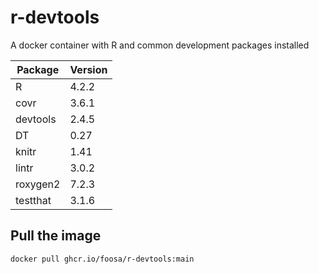 # r-devtools

A docker container with R and common development packages installed

| Package | Version |
| ------- | ------- |
| R       | 4.2.2   |
| covr    | 3.6.1   |
| devtools | 2.4.5  |
| DT      | 0.27    |
| knitr   | 1.41    |
| lintr   | 3.0.2   |
| roxygen2 | 7.2.3  |
| testthat | 3.1.6  |

## Pull the image

```sh
docker pull ghcr.io/foosa/r-devtools:main
```
